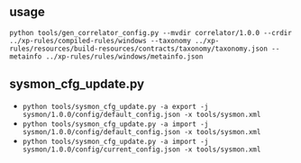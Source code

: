 ## usage

`python tools/gen_correlator_config.py --mvdir correlator/1.0.0 --crdir ../xp-rules/compiled-rules/windows --taxonomy ../xp-rules/resources/build-resources/contracts/taxonomy/taxonomy.json --metainfo ../xp-rules/rules/windows/metainfo.json`

## sysmon_cfg_update.py

* `python tools/sysmon_cfg_update.py -a export -j sysmon/1.0.0/config/default_config.json -x tools/sysmon.xml`
* `python tools/sysmon_cfg_update.py -a import -j sysmon/1.0.0/config/default_config.json -x tools/sysmon.xml`
* `python tools/sysmon_cfg_update.py -a import -j sysmon/1.0.0/config/current_config.json -x tools/sysmon.xml`
